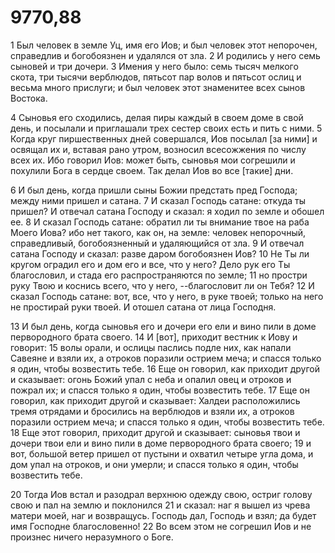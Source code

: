 # 9770,88


1	Был человек в земле Уц, имя его Иов; и был человек этот непорочен, справедлив и богобоязнен и удалялся от зла.
2	И родились у него семь сыновей и три дочери.
3	Имения у него было: семь тысяч мелкого скота, три тысячи верблюдов, пятьсот пар волов и пятьсот ослиц и весьма много прислуги; и был человек этот знаменитее всех сынов Востока. 

4	Сыновья его сходились, делая пиры каждый в своем доме в свой день, и посылали и приглашали трех сестер своих есть и пить с ними.
5	Когда круг пиршественных дней совершался, Иов посылал [за ними] и освящал их и, вставая рано утром, возносил всесожжения по числу всех их. Ибо говорил Иов: может быть, сыновья мои согрешили и похулили Бога в сердце своем. Так делал Иов во все [такие] дни. 

6	И был день, когда пришли сыны Божии предстать пред Господа; между ними пришел и сатана.
7	И сказал Господь сатане: откуда ты пришел? И отвечал сатана Господу и сказал: я ходил по земле и обошел ее.
8	И сказал Господь сатане: обратил ли ты внимание твое на раба Моего Иова? ибо нет такого, как он, на земле: человек непорочный, справедливый, богобоязненный и удаляющийся от зла.
9	И отвечал сатана Господу и сказал: разве даром богобоязнен Иов?
10	Не Ты ли кругом оградил его и дом его и все, что у него? Дело рук его Ты благословил, и стада его распространяются по земле;
11	но простри руку Твою и коснись всего, что у него, --благословит ли он Тебя?
12	И сказал Господь сатане: вот, все, что у него, в руке твоей; только на него не простирай руки твоей. И отошел сатана от лица Господня. 

13	И был день, когда сыновья его и дочери его ели и вино пили в доме первородного брата своего.
14	И [вот], приходит вестник к Иову и говорит:
15	волы орали, и ослицы паслись подле них, как напали Савеяне и взяли их, а отроков поразили острием меча; и спасся только я один, чтобы возвестить тебе.
16	Еще он говорил, как приходит другой и сказывает: огонь Божий упал с неба и опалил овец и отроков и пожрал их; и спасся только я один, чтобы возвестить тебе.
17	Еще он говорил, как приходит другой и сказывает: Халдеи расположились тремя отрядами и бросились на верблюдов и взяли их, а отроков поразили острием меча; и спасся только я один, чтобы возвестить тебе.
18	Еще этот говорил, приходит другой и сказывает: сыновья твои и дочери твои ели и вино пили в доме первородного брата своего;
19	и вот, большой ветер пришел от пустыни и охватил четыре угла дома, и дом упал на отроков, и они умерли; и спасся только я один, чтобы возвестить тебе. 

20	Тогда Иов встал и разодрал верхнюю одежду свою, остриг голову свою и пал на землю и поклонился
21	и сказал: наг я вышел из чрева матери моей, наг и возвращусь. Господь дал, Господь и взял; да будет имя Господне благословенно!
22	Во всем этом не согрешил Иов и не произнес ничего неразумного о Боге.
